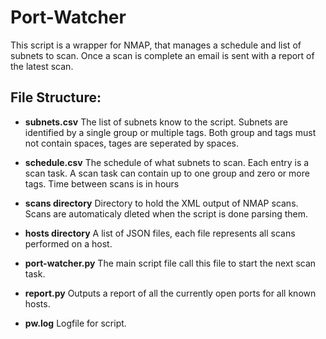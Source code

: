# Port-Watcher
This script is a wrapper for NMAP, that manages a schedule and list of subnets to scan. Once a scan is complete an email is sent with a report of the latest scan.

## File Structure:

- **subnets.csv**
The list of subnets know to the script. Subnets are identified by a single group or multiple tags. 
Both group and tags must not contain spaces, tages are seperated by spaces.

- **schedule.csv**
The schedule of what subnets to scan. 
Each entry is a scan task.
A scan task can contain up to one group and zero or more tags. 
Time between scans is in hours

- **scans directory**
Directory to hold the XML output of NMAP scans. Scans are automaticaly dleted when the script is done parsing them.

- **hosts directory**
A list of JSON files, each file represents all scans performed on a host.

- **port-watcher.py**
The main script file call this file to start the next scan task.

- **report.py**
Outputs a report of all the currently open ports for all known hosts.

- **pw.log**
Logfile for script.
